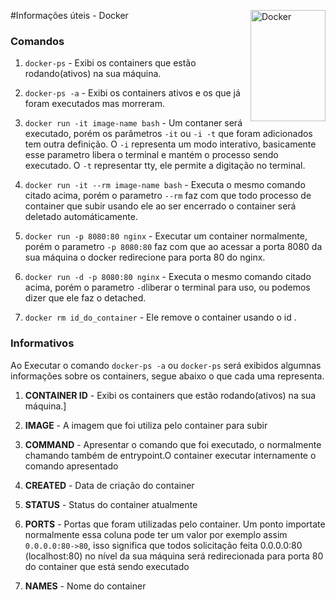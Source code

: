 #Informações úteis - Docker
<img src="https://www.svgrepo.com/show/373553/docker.svg" align="right"
     alt="Docker" width="120" height="178">

### Comandos
1. `docker-ps` - Exibi os containers que estão rodando(ativos) na sua máquina.

2.  `docker-ps -a` - Exibi os containers ativos e os que já foram executados mas morreram.

3.  `docker run -it image-name bash` - Um contaner será executado, porém os parâmetros `-it` ou `-i -t` que foram adicionados tem outra definição. O `-i` representa um modo interativo, basicamente esse parametro libera o terminal e mantém o processo sendo executado. O `-t` representar tty, ele permite a digitação no terminal.

4. `docker run -it --rm image-name bash` - Executa o mesmo comando citado acima, porém o parametro `--rm` faz com que todo processo de container que subir usando ele ao ser encerrado o container será deletado automáticamente.
 

 5. `docker run -p 8080:80 nginx` - Executar um container normalmente, porém  o parametro `-p 8080:80` faz com que ao acessar a porta 8080 da sua máquina o docker redirecione para porta 80 do nginx. 

 6. `docker run -d -p 8080:80 nginx` - Executa o mesmo comando citado acima, porém o parametro `-d`liberar o terminal para uso, ou podemos dizer que ele faz o detached. 

7. `docker rm id_do_container` - Ele remove o container usando o id .

### Informativos

Ao Executar o comando  `docker-ps -a` ou `docker-ps` será exibidos algumnas informações sobre os containers, segue abaixo o que cada uma representa.

1. **CONTAINER ID** - Exibi os containers que estão rodando(ativos) na sua máquina.]

2. **IMAGE** - A imagem que foi utiliza pelo container para subir 

3. **COMMAND** - Apresentar o comando que foi executado, o normalmente chamando também de entrypoint.O container executar internamente o comando apresentado

4. **CREATED** - Data de criação do container

5. **STATUS** - Status do container atualmente

6. **PORTS** - Portas que foram utilizadas pelo container. 
Um ponto importate normalmente essa coluna pode ter um valor por exemplo assim  `0.0.0.0:80->80`, isso significa que todos solicitação feita 0.0.0.0:80 (localhost:80) no nível da sua máquina será redirecionada para porta 80 do container que está sendo executado

7. **NAMES** - Nome do container



